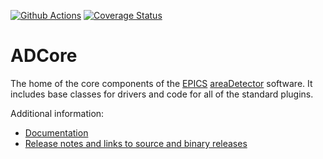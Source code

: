 
[![Github Actions](https://github.com/areaDetector/ADCore/actions/workflows/ci-scripts-build.yml/badge.svg)](https://github.com/areaDetector/ADCore/actions/workflows/ci-scripts-build.yml)
[![Coverage Status](https://coveralls.io/repos/areaDetector/ADCore/badge.svg?branch=master)](https://coveralls.io/github/areaDetector/ADCore)

ADCore
======
The home of the core components of the 
[EPICS](http://www.aps.anl.gov/epics/) 
[areaDetector](https://github.com/areaDetector/areaDetector/blob/master/README.md) 
software.  It includes base classes for drivers and code for all of the standard plugins.

Additional information:
* [Documentation](https://areadetector.github.io/areaDetector)
* [Release notes and links to source and binary releases](RELEASE.md)
